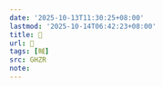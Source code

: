 ```yaml
---
date: '2025-10-13T11:30:25+08:00'
lastmod: '2025-10-14T06:42:23+08:00'
title: 󰥰
url: 󰥰
tags: [㽣]
src: GHZR
note:
---
```

